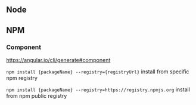 ## Node

## NPM
### Component

https://angular.io/cli/generate#component

`npm install {packageName} --registry={registryUrl}` install from specific npm registry

`npm install {packageName} --registry=https://registry.npmjs.org` install from npm public registry

